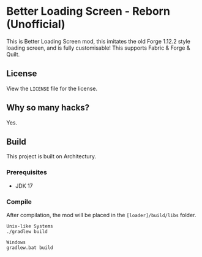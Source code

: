 # Better Loading Screen - Reborn (Unofficial)
This is Better Loading Screen mod, this imitates the old Forge 1.12.2 style loading screen, and is fully customisable! This supports Fabric & Forge & Quilt.

## License
View the `LICENSE` file for the license.

## Why so many hacks?
Yes.

## Build
This project is built on Architectury.

### Prerequisites
- JDK 17

### Compile
After compilation, the mod will be placed in the `[loader]/build/libs` folder.
```
Unix-like Systems
./gradlew build

Windows
gradlew.bat build
```